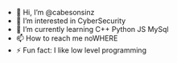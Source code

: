 - 👋 Hi, I’m @cabesonsinz
- 👀 I’m interested in CyberSecurity
- 🌱 I’m currently learning C++ Python JS MySql 
- 📫 How to reach me noWHERE
- ⚡ Fun fact: I like low level programming

<!---
cabesonsinz/cabesonsinz is a ✨ special ✨ repository because its `README.md` (this file) appears on your GitHub profile.
You can click the Preview link to take a look at your changes.
--->

